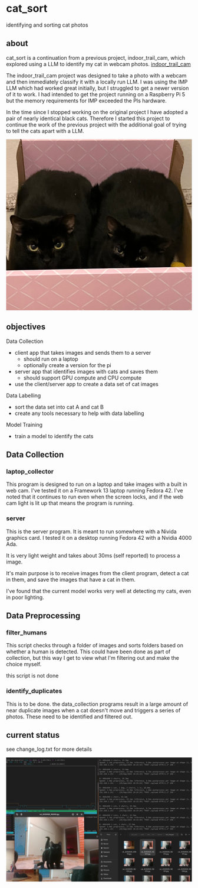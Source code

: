 # cat_sort
identifying and sorting cat photos

## about
cat_sort is a continuation from a previous project, indoor_trail_cam, which explored using a LLM to identify my cat in webcam photos.
[indoor_trail_cam](https://github.com/openmarmot/indoor_trail_cam)

The indoor_trail_cam project was designed to take a photo with a webcam and then immediately classify it with a locally run LLM. I was using the IMP LLM which had worked great initially, but I struggled to get a newer version of it to work. I had intended to get the project running on a Raspberry Pi 5 but the memory requirements for IMP exceeded the PIs hardware. 

In the time since I stopped working on the original project I have adopted a pair of nearly identical black cats. Therefore I started this project
to continue the work of the previous project with the additional goal of trying to tell the cats apart with a LLM.

![screenshot](/readme_images/double_trouble.jpeg "Cat twins")

## objectives
Data Collection
- client app that takes images and sends them to a server
    - should run on a laptop
    - optionally create a version for the pi 
- server app that identifies images with cats and saves them
    - should support GPU compute and CPU compute 
- use the client/server app to create a data set of cat images

Data Labelling
- sort the data set into cat A and cat B
- create any tools necessary to help with data labelling  

Model Training
- train a model to identify the cats

## Data Collection
### laptop_collector
This program is designed to run on a laptop and take images with a built in web cam.
I've tested it on a Framework 13 laptop running Fedora 42. I've noted that it continues 
to run even when the screen locks, and if the web cam light is lit up that means the program is running.

### server
This is the server program. It is meant to run somewhere with a Nivida graphics card.
I tested it on a desktop running Fedora 42 with a Nvidia 4000 Ada.

It is very light weight and takes about 30ms (self reported) to process a image.

It's main purpose is to receive images from the client program, detect a cat in them, 
and save the images that have a cat in them.

I've found that the current model works very well at detecting my cats, even in poor lighting.

## Data Preprocessing

### filter_humans
This script checks through a folder of images and sorts folders based on whether a human 
is detected. This could have been done as part of collection, but this way I get to view 
what I'm filtering out and make the choice myself.

this script is not done

### identify_duplicates
This is to be done. the data_collection programs result in a large amount of near 
duplicate images when a cat doesn't move and triggers a series of photos. These need 
to be identified and filtered out.

## current status
see change_log.txt for more details


![screenshot](/readme_images/building_cat_dataset.png "Building cat dataset")


